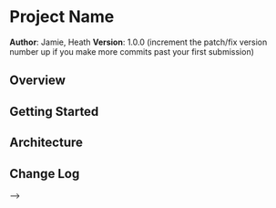 # Project Name

**Author**: Jamie, Heath
**Version**: 1.0.0 (increment the patch/fix version number up if you make more commits past your first submission)

## Overview
<!-- As a user, I want my app to render articles with consistent formatting so that I can visit the site often and have the same experience each time.

As a developer, I want to utilize the Handlebars library to dynamically render the articles using a template so that I can easily edit the way articles are rendered.

As a developer, I want to utilize modern JavaScript features so that my code is up to date with industry standards.

As a developer, I want to use Handlebars to build my filters so that my code is more DRY. -->

## Getting Started
<!-- What are the steps that a user must take in order to build this app on their own machine and get it running? -->

## Architecture
<!-- HTML5, CSS3, JavaScript, jQuery, Handlebars -->

## Change Log
<!-- Use this are to document the iterative changes made to your application as each feature is successfully implemented. Use time stamps. Here's an examples:

01-01-2001 4:59pm - Application now has a fully-functional express server, with GET and POST routes for the book resource.

## Credits and Collaborations
<!-- Give credit (and a link) to other people or resources that helped you build this application. -->
-->